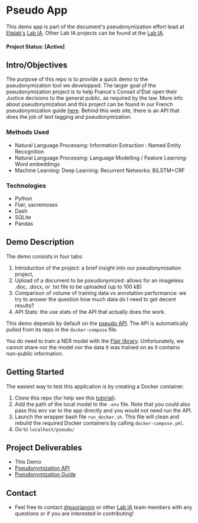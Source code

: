 
# Pseudo App
This demo app is part of the document's pseudonymization effort lead at [Etalab's](https://www.etalab.gouv.fr/) [Lab IA](https://github.com/etalab-ia/).  Other Lab IA projects can be found at the [Lab IA](https://github.com/etalab-ia).

#### Project Status: [Active]

## Intro/Objectives
The purpose of this repo is to provide a quick demo to the pseudonymization tool we developped. The larger goal of the pseudonymization project is to help France's Conseil d'État open their Justice decisions to the general public, as required by the law. More info about pseudonymization and this project can be found in our French pseudonymization guide [here](https://guides.etalab.gouv.fr/pseudonymisation/). Behind this web site, there is an API that does the job of text tagging and pseudonymization.


### Methods Used
* Natural Language Processing: Information Extraction : Named Entity Recognition
* Natural Language Processing: Language Modelling / Feature Learning: Word embeddings
* Machine Learning: Deep Learning: Recurrent Networks: BiLSTM+CRF

### Technologies
* Python
* Flair, sacremoses
* Dash
* SQLite
* Pandas

## Demo Description

The demo consists in four tabs: 

1. Introduction of the project:  a brief insight into our pseudonymisation project,
2. Upload of a document to be pseudonymized: allows for an imageless .doc, .docx, or .txt file to be uploaded (up to 100 kB)  
3. Comparison of volume of training data vs annotation performance:  we try to answer the question how much data do I need to get decent results?
4. API Stats: the use stats of the API that actually does the work.

This demo depends by default on the [pseudo API](https://github.com/psorianom/pseudo_api). The API is automatically pulled from its repo in the `docker-compose` file.

You do need to train a NER model with the [Flair library](https://github.com/flairNLP/flair). Unfortunately, we cannot share nor the model nor the data it was trained on as it contains non-public information.

## Getting Started
The easiest way to test this application is by creating a Docker container.
1. Clone this repo (for help see this [tutorial](https://help.github.com/articles/cloning-a-repository/)).
2. Add the path of the local model to the `.env` file. Note that you could also pass this env var to the app directly and you would not need run the API.
3. Launch the wrapper bash file `run_docker.sh`. This file will clean and rebuild the required Docker containers by calling `docker-compose.yml`.
4. Go to `localhost/pseudo/`


## Project Deliverables
* This Demo 
* [Pseudonymization API](https://github.com/psorianom/pseudo_api)
* [Pseudonymization Guide](https://guides.etalab.gouv.fr/pseudonymisation/)


## Contact
* Feel free to contact [@psorianom](https://github.com/psorianom/) or other [Lab IA](https://github.com/etalab-ia/) team members with any questions or if you are interested in contributing!

